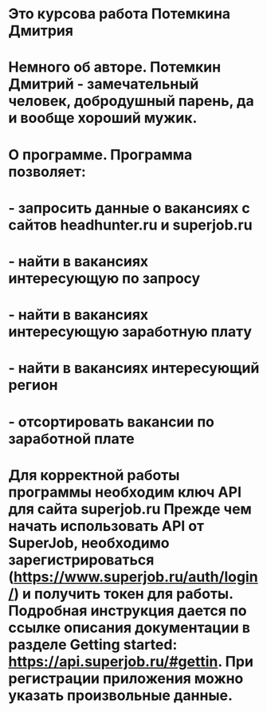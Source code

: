 # Это курсова работа Потемкина Дмитрия
# Немного об авторе. Потемкин Дмитрий - замечательный человек, добродушный парень, да и вообще хороший мужик.
# О программе. Программа позволяет:
# - запросить данные о вакансиях с сайтов headhunter.ru и superjob.ru 
# - найти в вакансиях интересующую по запросу
# - найти в вакансиях интересующую заработную плату
# - найти в вакансиях интересующий регион
# - отсортировать вакансии по заработной плате

# Для корректной работы программы необходим ключ API для сайта superjob.ru Прежде чем начать использовать API от SuperJob, необходимо зарегистрироваться (https://www.superjob.ru/auth/login/) и получить токен для работы. Подробная инструкция дается по ссылке описания документации в разделе Getting started: https://api.superjob.ru/#gettin. При регистрации приложения можно указать произвольные данные.
